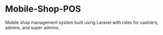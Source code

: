 # Mobile-Shop-POS
Mobile shop management system built using Laravel with roles for cashiers, admins, and super admins.
